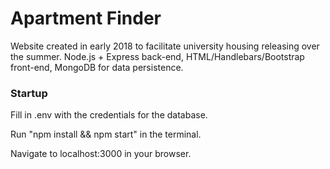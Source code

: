 # Apartment Finder
Website created in early 2018 to facilitate university housing releasing over the summer. Node.js + Express back-end, HTML/Handlebars/Bootstrap front-end, MongoDB for data persistence.

### Startup
Fill in .env with the credentials for the database.

Run "npm install && npm start" in the terminal.

Navigate to localhost:3000 in your browser.
